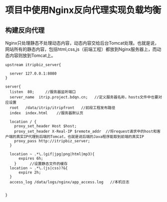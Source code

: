# 项目中使用Nginx反向代理实现负载均衡

## 构建反向代理
Nginx只处理静态不处理动态内容，动态内容交给后台Tomcat处理。也就是说，网站所有的静态内容，包括html,css,js（前端工程）都放到Nginx服务器上，而动态内容则放到Tomcat上。
```
upstream itripbiz_server{

  server 127.0.0.1:8080
}

server{
  listen  80;     //服务器监听端口
  server_name  itrip.project.bdqn.cn;   //定义服务器名称，hosts文件中也要对应设置
  root   /data/itrip/itripfront   //前段工程发布路径
  index  index.html    //服务器默认页

  location / {
    proxy_set_header Host $host;
    proxy_set_header X-Real-IP $remote_addr  //将request请求中的host和客户端的真实IP代理到后端的Tomcat，也就是说后端的Java程序能取到前端的真实IP
    proxy_pass http://itripbiz_server;
  }

  location ~ .*\.(gif|jpg|png|html|mp3){
      expires 6h;
    }      //设置静态文件的缓存
  location ~ .*\.(js|css)?&{
      expire 2h;
  }
  access_log /data/logs/nginx/app_access.log   //本机日志


}
```
